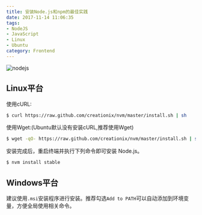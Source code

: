 ```yaml
---
title: 安装Node.js和npm的最佳实践
date: 2017-11-14 11:06:35
tags:
- NodeJS
- JavaScript
- Linux
- Ubuntu
category: Frontend
---
```


![nodejs](https://www.metachris.com/images/posts/nodejs-logo-wide.png)

## Linux平台

使用cURL:

```bash
$ curl https://raw.github.com/creationix/nvm/master/install.sh | sh
```

使用Wget:(Ubuntu默认没有安装cURL,推荐使用Wget)

```bash
$ wget -qO- https://raw.github.com/creationix/nvm/master/install.sh | sh
```

安装完成后，重启终端并执行下列命令即可安装 Node.js。

```bash
$ nvm install stable
```

## Windows平台

建议使用`.msi`安装程序进行安装。推荐勾选`Add to PATH`可以自动添加到环境变量，方便全局使用相关命令。
